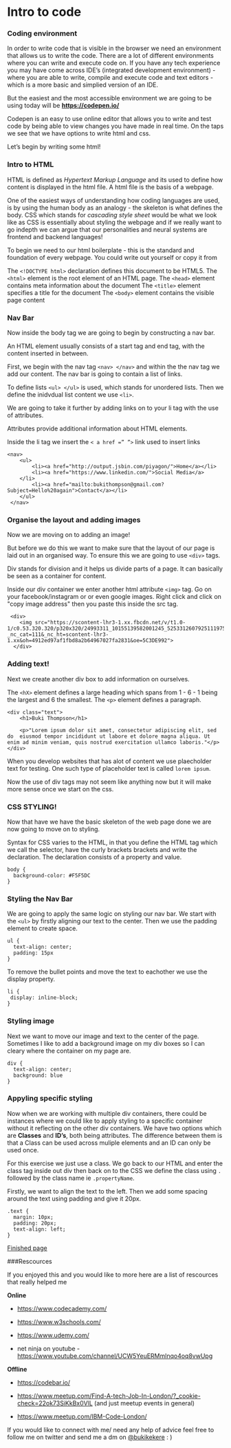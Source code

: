 # Intro to code

### Coding environment

In order to write code that is visible in the browser we need an environment that allows us to write the code. There are a lot of different environments where you can write and execute code on. If you have any tech experience you may have come across IDE’s (integrated development environment) - where you are able to write, compile and execute code and text editors - which is a more basic and simplied version of an IDE.

But the easiest and the most accessible environment we are going to be using today will be **https://codepen.io/**

Codepen is an easy to use online editor that allows you to write and test code by being able to view changes you have made in real time. On the taps we see that we have options to write html and css. 

Let’s begin by writing some html! 

### Intro to HTML

HTML is defined as *Hypertext Markup Language* and its used to define how content is displayed in the html file. A html file is the basis of a webpage.

One of the easiest ways of understanding how coding languages are used, is by using the human body as an analogy - the skeleton is what defines the body. CSS which stands for  *cascading style sheet* would be what we look like as CSS is essentially about styling the webpage and if we really want to go indepth we can argue that our personalities and neural systems are frontend and backend languages!

To begin we need to our html boilerplate - this is the standard and foundation of every webpage. You could write out yourself or copy it from 
 

The `<!DOCTYPE html>` declaration defines this document to be HTML5.
The `<html>` element is the root element of an HTML page.
The `<head>` element contains meta information about the document
The `<title>` element specifies a title for the document
The `<body>` element contains the visible page content

### Nav Bar
Now inside the body tag we are going to begin by constructing a nav bar.

An HTML element usually consists of a start tag and end tag, with the content inserted in between.
 
First, we begin with the nav tag `<nav> </nav>` and within the the nav tag we add our content. The nav bar is going to contain a list of links.
 
To define lists `<ul> </ul>` is used, which stands for unordered lists. Then we define the inidvdual list content we use `<li>`.
 
We are going to take it further by adding links on to your li tag with the use of attributes.
 
Attributes provide additional information about HTML elements.
 
Inside the li tag we insert the `< a href =” ”>` link used to insert links
 

~~~
<nav>
    <ul>
    	<li><a href="http://output.jsbin.com/piyagon/">Home</a></li>
		<li><a href="https://www.linkedin.com/">Social Media</a>
	</li>
		<li><a href="mailto:bukithompson@gmail.com?Subject=Hello%20again">Contact</a></li>
    </ul>
 </nav>
~~~

### Organise the layout and adding images

Now we are moving on to adding an image!
 
But before we do this we want to make sure that the layout of our page is laid out in an organised way. To ensure this we are going to use `<div>` tags.
 
Div stands for division and it helps us divide parts of a page. It can basically be seen as a container for content. 
 
Inside our div container we enter another html attribute `<img>` tag. Go on your facebook/instagram or or even google images. Right click and click on "copy image address" then you paste this inside the src tag.
 
~~~
 <div>
    <img src="https://scontent-lhr3-1.xx.fbcdn.net/v/t1.0-1/c0.53.320.320/p320x320/24993311_10155139582001245_5253312607925111975_n.jpg?_nc_cat=111&_nc_ht=scontent-lhr3-1.xx&oh=4912ed97af1fbd8a2b64967027fa2831&oe=5C3DE992">
  </div>
~~~

### Adding text!

Next we create another div box to add information on ourselves.
 
The `<hX>` element defines a large heading which spans from 1 - 6 - 1 being the largest and 6 the smallest.
The `<p>` element defines a paragraph. 
 
~~~
<div class="text">
    <h1>Buki Thompson</h1>
 
    <p>"Lorem ipsum dolor sit amet, consectetur adipiscing elit, sed do  eiusmod tempor incididunt ut labore et dolore magna aliqua. Ut enim ad minim veniam, quis nostrud exercitation ullamco laboris."</p>
</div>
~~~ 

When you develop websites that has alot of content we use plaecholder text for testing. One such type of placeholder text is called `lorem ipsum`.
 
Now the use of div tags may not seem like anything now but it will make more sense once we start on the css.

### CSS STYLING!

Now that have we have the basic skeleton of the web page done we are now going to move on to styling.

Syntax for CSS varies to the HTML, in that you define the HTML tag which we call the selector, have the curly brackets brackets and write the declaration. The declaration consists of a property and value.

~~~
body {
  background-color: #F5F5DC
}
~~~

### Styling the Nav Bar
We are going to apply the same logic on styling our nav bar. We start with the `<ul>` by firstly aligning our text to the center. Then we use the padding element to create space.

~~~
ul {
  text-align: center;
  padding: 15px
}
~~~

To remove the bullet points and move the text to eachother we use the display property.

~~~
li {
 display: inline-block;  
}
~~~

### Styling image

Next we want to move our image and text to the center of the page. Sometimes I like to add a background image on my div boxes so I can cleary where the container on my page are.

~~~
div {
  text-align: center;
  background: blue
}
~~~

### Appyling specific styling

Now when we are working with multiple div containers, there could be instances where we could like to apply styling to a specific container without it reflecting on the other div containers. We have two options which are **Classes** and **ID’s**, both being attributes. The difference between them is that a Class can be used across muliple elements and an ID can only be used once.

For this exercise we just use a class. We go back to our HTML and enter the class tag inside out div then back on to the CSS we define the class using `.` followed by the class name ie `.propertyName`.

Firstly, we want to align the text to the left. Then we add some spacing around the text using padding and give it 20px.

~~~[]()
.text {
  margin: 10px;
  padding: 20px;
  text-align: left;
}
~~~

[Finished page](https://output.jsbin.com/naxujok/1)

###Rescources

If you enjoyed this and you would like to more here are a list of rescources that really helped me

**Online**

* https://www.codecademy.com/

* https://www.w3schools.com/

* https://www.udemy.com/

* net ninja on youtube - https://www.youtube.com/channel/UCW5YeuERMmlnqo4oq8vwUpg


**Offline**

* https://codebar.io/

* https://www.meetup.com/Find-A-tech-Job-In-London/?_cookie-check=22ok73SiKkBx0VlL (and just meetup events in general)

* https://www.meetup.com/IBM-Code-London/


If you would like to connect with me/ need any help of advice feel free to follow me on twitter and send me a dm on [@bukikekere](https://twitter.com/bukikekere?lang=en) : )
